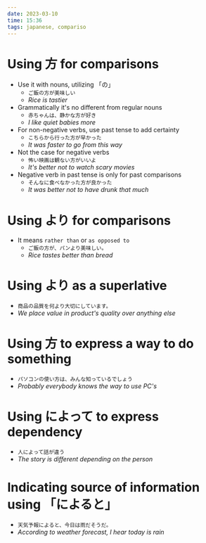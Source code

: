 ```yaml
---
date: 2023-03-10
time: 15:36
tags: japanese, compariso
---
```


# Using 方 for comparisons

-   Use it with nouns, utilizing 「の」
    -   `ご飯の方が美味しい`
    -   _Rice is tastier_
-   Grammatically it's no different from regular nouns
    -   `赤ちゃんは、静かな方が好き`
    -   _I like quiet babies more_
-   For non-negative verbs, use past tense to add certainty
    -   `こちらから行った方が早かった`
    -   _It was faster to go from this way_
-   Not the case for negative verbs
    -   `怖い映画は観ない方がいいよ`
    -   _It's better not to watch scary movies_
-   Negative verb in past tense is only for past comparisons
    -   `そんなに食べなかった方が良かった`
    -   _It was better not to have drunk that much_

# Using より for comparisons

-   It means `rather than` or `as opposed to`
    -   `ご飯の方が、パンより美味しい。`
    -   _Rice tastes better than bread_

# Using より as a superlative

-   `商品の品質を何より大切にしています。`
-   _We place value in product's quality over anything else_

# Using 方 to express a way to do something

-   `パソコンの使い方は、みんな知っているでしょう`
-   _Probably everybody knows the way to use PC's_

# Using によって to express dependency

-   `人によって話が違う`
-   _The story is different depending on the person_

# Indicating source of information using 「によると」

-   `天気予報によると、今日は雨だそうだ。`
-   _According to weather forecast, I hear today is rain_
